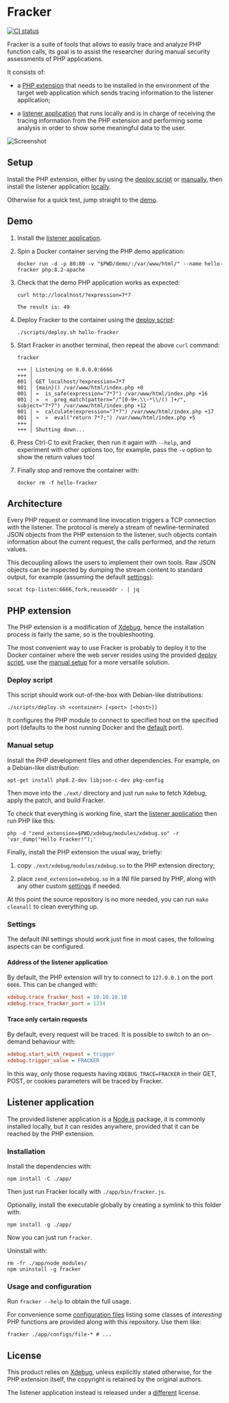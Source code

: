 # Fracker

[![CI status](https://github.com/cyrus-and/fracker/actions/workflows/ci.yml/badge.svg)](https://github.com/cyrus-and/fracker/actions?query=workflow:CI)

Fracker is a suite of tools that allows to easily trace and analyze PHP function calls, its goal is to assist the researcher during manual security assessments of PHP applications.

It consists of:

- a [PHP extension](#php-extension) that needs to be installed in the environment of the target web application which sends tracing information to the listener application;

- a [listener application](#listener-application) that runs locally and is in charge of receiving the tracing information from the PHP extension and performing some analysis in order to show some meaningful data to the user.

![Screenshot](https://gist.githubusercontent.com/cyrus-and/20e1fe4ae91fcd3c823262e7e8344a75/raw/3955b75bd5f177ec096409750714e6d5e98cdd3e/screenshot.png)

## Setup

Install the PHP extension, either by using the [deploy script](#deploy-script) or [manually](#manual-setup), then install the listener application [locally](#installation).

Otherwise for a quick test, jump straight to the [demo](#demo).

## Demo

1. Install the [listener application](#installation).

2. Spin a Docker container serving the PHP demo application:

    ```console
    docker run -d -p 80:80 -v "$PWD/demo/:/var/www/html/" --name hello-fracker php:8.2-apache
    ```

3. Check that the demo PHP application works as expected:

    ```console
    curl http://localhost/?expression=7*7
    ```
    ```
    The result is: 49
    ```

4. Deploy Fracker to the container using the [deploy script](#deploy-script):

    ```console
    ./scripts/deploy.sh hello-fracker
    ```

5. Start Fracker in another terminal, then repeat the above `curl` command:

    ```console
    fracker
    ```
    ```
    +++ │ Listening on 0.0.0.0:6666
    +++ │
    001 │ GET localhost/?expression=7*7
    001 │ {main}() /var/www/html/index.php +0
    001 │ »  is_safe(expression="7*7") /var/www/html/index.php +16
    001 │ »  »  preg_match(pattern="/^[0-9+.\\-*\\/() ]+/", subject="7*7") /var/www/html/index.php +12
    001 │ »  calculate(expression="7*7") /var/www/html/index.php +17
    001 │ »  »  eval("return 7*7;") /var/www/html/index.php +5
    +++ │
    +++ │ Shutting down...
    ```

6. Press Ctrl-C to exit Fracker, then run it again with `--help`, and experiment with other options too, for example, pass the `-v` option to show the return values too!

7. Finally stop and remove the container with:

    ```console
    docker rm -f hello-fracker
    ```

## Architecture

Every PHP request or command line invocation triggers a TCP connection with the listener. The protocol is merely a stream of newline-terminated JSON objects from the PHP extension to the listener, such objects contain information about the current request, the calls performed, and the return values.

This decoupling allows the users to implement their own tools. Raw JSON objects can be inspected by dumping the stream content to standard output, for example (assuming the default [settings](#settings)):

```console
socat tcp-listen:6666,fork,reuseaddr - | jq
```

## PHP extension

The PHP extension is a modification of [Xdebug](https://github.com/xdebug/xdebug), hence the installation process is fairly the same, so is the troubleshooting.

The most convenient way to use Fracker is probably to deploy it to the Docker container where the web server resides using the provided [deploy script](#deploy-script), use the [manual setup](#manual-setup) for a more versatile solution.

### Deploy script

This script should work out-of-the-box with Debian-like distributions:

```console
./scripts/deploy.sh <container> [<port> [<host>]]
```

It configures the PHP module to connect to specified host on the specified port (defaults to the host running Docker and the [default](#settings) port).

### Manual setup

Install the PHP development files and other dependencies. For example, on a Debian-like distribution:

```console
apt-get install php8.2-dev libjson-c-dev pkg-config
```

Then move into the `./ext/` directory and just run `make` to fetch Xdebug, apply the patch, and build Fracker.

To check that everything is working fine, start the [listener application](#listener-application) then run PHP like this:

```console
php -d "zend_extension=$PWD/xdebug/modules/xdebug.so" -r 'var_dump("Hello Fracker!");'
```

Finally, install the PHP extension the usual way, briefly:

1. copy `./ext/xdebug/modules/xdebug.so` to the PHP extension directory;

2. place `zend_extension=xdebug.so` in a INI file parsed by PHP, along with any other custom [settings](#settings) if needed.

At this point the source repository is no more needed, you can run `make cleanall` to clean everything up.

### Settings

The default INI settings should work just fine in most cases, the following aspects can be configured.

#### Address of the listener application

By default, the PHP extension will try to connect to `127.0.0.1` on the port `6666`. This can be changed with:

```ini
xdebug.trace_fracker_host = 10.10.10.10
xdebug.trace_fracker_port = 1234
```

#### Trace only certain requests

By default, every request will be traced. It is possible to switch to an on-demand behaviour with:

```ini
xdebug.start_with_request = trigger
xdebug.trigger_value = FRACKER
```

In this way, only those requests having `XDEBUG_TRACE=FRACKER` in their GET, POST, or cookies parameters will be traced by Fracker.

## Listener application

The provided listener application is a [Node.js](https://nodejs.org/en) package, it is commonly installed locally, but it can resides anywhere, provided that it can be reached by the PHP extension.

### Installation

Install the dependencies with:

```console
npm install -C ./app/
```

Then just run Fracker locally with `./app/bin/fracker.js`.

Optionally, install the executable globally by creating a symlink to this folder with:

```console
npm install -g ./app/
```

Now you can just run `fracker`.

Uninstall with:

```console
rm -fr ./app/node_modules/
npm uninstall -g fracker
```

### Usage and configuration

Run `fracker --help` to obtain the full usage.

For convenience some [configuration files](app/configs/) listing some classes of *interesting* PHP functions are provided along with this repository. Use them like:

```console
fracker ./app/configs/file-* # ...
```

## License

This product relies on [Xdebug](https://xdebug.org/), unless explicitly stated otherwise, for the PHP extension itself, the copyright is retained by the original authors.

The listener application instead is released under a [different](app/LICENSE) license.
